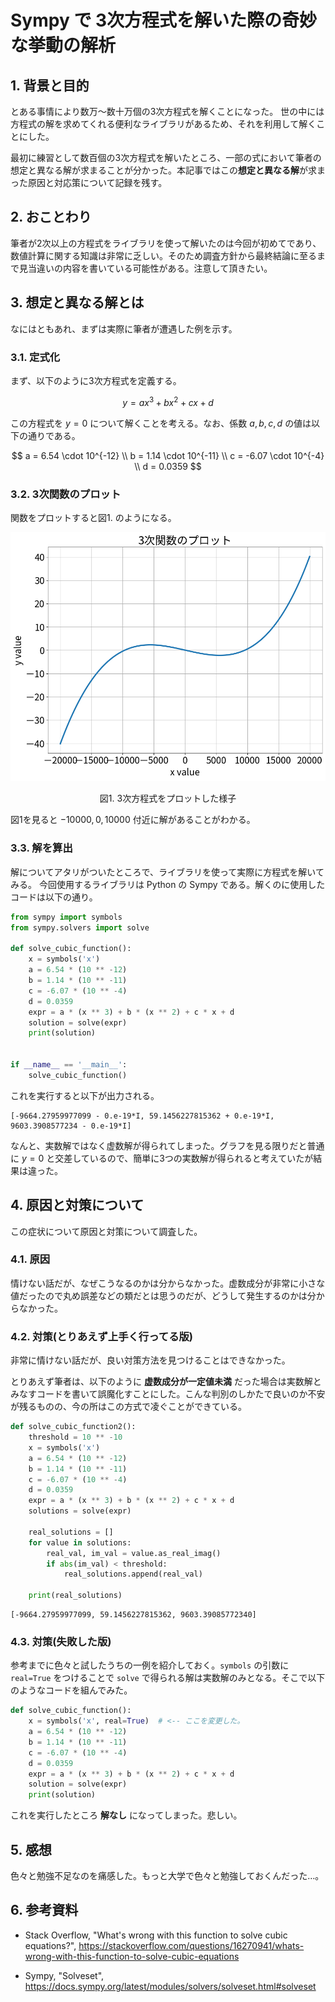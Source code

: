 # Sympy で 3次方程式を解いた際の奇妙な挙動の解析

## 1. 背景と目的

とある事情により数万～数十万個の3次方程式を解くことになった。
世の中には方程式の解を求めてくれる便利なライブラリがあるため、それを利用して解くことにした。

最初に練習として数百個の3次方程式を解いたところ、一部の式において筆者の想定と異なる解が求まることが分かった。本記事ではこの**想定と異なる解**が求まった原因と対応策について記録を残す。

## 2. おことわり

筆者が2次以上の方程式をライブラリを使って解いたのは今回が初めてであり、数値計算に関する知識は非常に乏しい。そのため調査方針から最終結論に至るまで見当違いの内容を書いている可能性がある。注意して頂きたい。

## 3. 想定と異なる解とは

なにはともあれ、まずは実際に筆者が遭遇した例を示す。

### 3.1. 定式化

まず、以下のように3次方程式を定義する。

$$
y = ax^3 + bx^2 + cx + d
$$

この方程式を $y=0$ について解くことを考える。なお、係数 $a, b, c, d$ の値は以下の通りである。

$$
a = 6.54 \cdot 10^{-12} \\
b = 1.14 \cdot 10^{-11} \\
c = -6.07 \cdot 10^{-4} \\
d = 0.0359
$$

### 3.2. 3次関数のプロット

関数をプロットすると図1. のようになる。

![zu1](./blog_img/range_-20000_20000.png)
<div style="text-align: center;">図1. 3次方程式をプロットした様子</div>

図1を見ると $-10000, 0, 10000$ 付近に解があることがわかる。

### 3.3. 解を算出

解についてアタリがついたところで、ライブラリを使って実際に方程式を解いてみる。
今回使用するライブラリは Python の Sympy である。解くのに使用したコードは以下の通り。

```python
from sympy import symbols
from sympy.solvers import solve

def solve_cubic_function():
    x = symbols('x')
    a = 6.54 * (10 ** -12)
    b = 1.14 * (10 ** -11)
    c = -6.07 * (10 ** -4)
    d = 0.0359
    expr = a * (x ** 3) + b * (x ** 2) + c * x + d
    solution = solve(expr)
    print(solution)


if __name__ == '__main__':
    solve_cubic_function()
```

これを実行すると以下が出力される。

```
[-9664.27959977099 - 0.e-19*I, 59.1456227815362 + 0.e-19*I, 9603.3908577234 - 0.e-19*I]
```

なんと、実数解ではなく虚数解が得られてしまった。グラフを見る限りだと普通に $y=0$ と交差しているので、簡単に3つの実数解が得られると考えていたが結果は違った。

## 4. 原因と対策について

この症状について原因と対策について調査した。

### 4.1. 原因

情けない話だが、なぜこうなるのかは分からなかった。虚数成分が非常に小さな値だったので丸め誤差などの類だとは思うのだが、どうして発生するのかは分からなかった。

### 4.2. 対策(とりあえず上手く行ってる版)

非常に情けない話だが、良い対策方法を見つけることはできなかった。

とりあえず筆者は、以下のように **虚数成分が一定値未満** だった場合は実数解とみなすコードを書いて誤魔化すことにした。こんな判別のしかたで良いのか不安が残るものの、今の所はこの方式で凌ぐことができている。

```python
def solve_cubic_function2():
    threshold = 10 ** -10
    x = symbols('x')
    a = 6.54 * (10 ** -12)
    b = 1.14 * (10 ** -11)
    c = -6.07 * (10 ** -4)
    d = 0.0359
    expr = a * (x ** 3) + b * (x ** 2) + c * x + d
    solutions = solve(expr)

    real_solutions = []
    for value in solutions:
        real_val, im_val = value.as_real_imag()
        if abs(im_val) < threshold:
            real_solutions.append(real_val)

    print(real_solutions)
```

```
[-9664.27959977099, 59.1456227815362, 9603.39085772340]
```

### 4.3. 対策(失敗した版)

参考までに色々と試したうちの一例を紹介しておく。`symbols` の引数に `real=True` をつけることで `solve` で得られる解は実数解のみとなる。そこで以下のようなコードを組んでみた。

```python
def solve_cubic_function():
    x = symbols('x', real=True)  # <-- ここを変更した。
    a = 6.54 * (10 ** -12)
    b = 1.14 * (10 ** -11)
    c = -6.07 * (10 ** -4)
    d = 0.0359
    expr = a * (x ** 3) + b * (x ** 2) + c * x + d
    solution = solve(expr)
    print(solution)
```

これを実行したところ **解なし** になってしまった。悲しい。

## 5. 感想

色々と勉強不足なのを痛感した。もっと大学で色々と勉強しておくんだった…。


## 6. 参考資料

* Stack Overflow, "What's wrong with this function to solve cubic equations?", https://stackoverflow.com/questions/16270941/whats-wrong-with-this-function-to-solve-cubic-equations

* Sympy, "Solveset", https://docs.sympy.org/latest/modules/solvers/solveset.html#solveset

